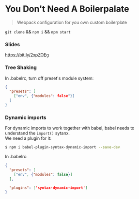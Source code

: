 You Don't Need A Boilerpalate
===

> Webpack configuration for you own custom boilerplate

`git clone` && `npm i` && `npm start`

### Slides
https://bit.ly/2xpZOEg

### Tree Shaking

In .babelrc, turn off preset's module system:

```json
{
  "presets": [
    ["env", {"modules": false"}]
  ]
}
```

### Dynamic imports

For dynamic imports to work together with babel, babel needs to understand the `import()` sytanx.  
We need a plugin for it:

```bash
$ npm i babel-plugin-syntax-dynamic-import --save-dev
```

In .babelrc:

```json
{
  "presets": [
    ["env", {"modules": false}]
  ],

  "plugins": ['syntax-dynamic-import']
}
```

